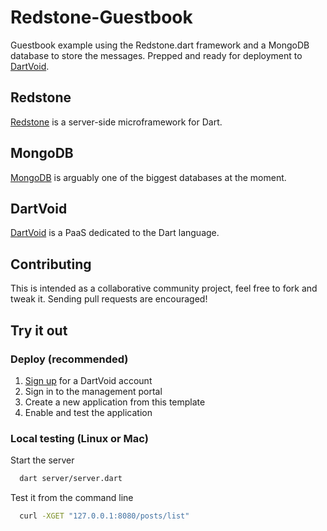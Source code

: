 Redstone-Guestbook
==================

Guestbook example using the Redstone.dart framework and a MongoDB database to store the messages. 
Prepped and ready for deployment to [DartVoid](http://www.dartvoid.com/).

## Redstone

[Redstone](https://github.com/luizmineo/redstone.dart) is a server-side microframework for Dart.

## MongoDB

[MongoDB](https://github.com/mongodb/mongo) is arguably one of the biggest databases at the moment.

## DartVoid

[DartVoid](http://www.dartvoid.com/) is a PaaS dedicated to the Dart language.

## Contributing

This is intended as a collaborative community project, feel free to fork and tweak it. Sending pull requests are encouraged!

## Try it out

### Deploy (recommended)

1. [Sign up](http://www.dartvoid.com/signup/) for a DartVoid account
2. Sign in to the management portal
3. Create a new application from this template
4. Enable and test the application

### Local testing (Linux or Mac)

Start the server

```bash
  dart server/server.dart
```

Test it from the command line

```bash
  curl -XGET "127.0.0.1:8080/posts/list"
```

